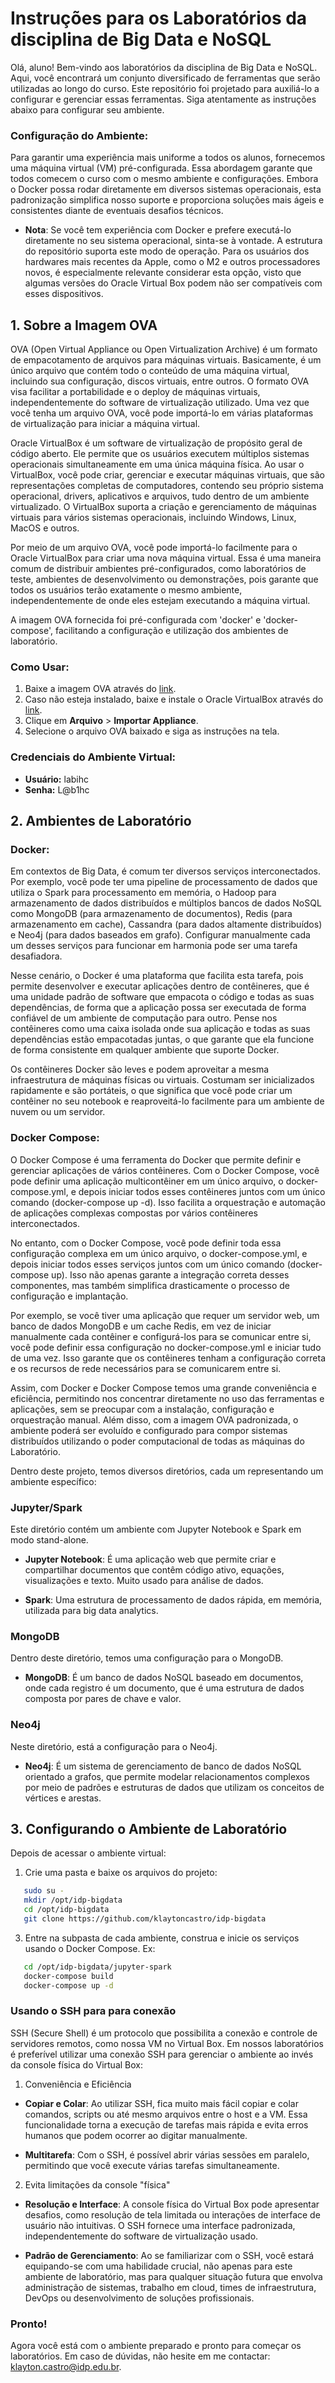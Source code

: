 # Instruções para os Laboratórios da disciplina de Big Data e NoSQL

Olá, aluno! Bem-vindo aos laboratórios da disciplina de Big Data e NoSQL. Aqui, você encontrará um conjunto diversificado de ferramentas que serão utilizadas ao longo do curso. Este repositório foi projetado para auxiliá-lo a configurar e gerenciar essas ferramentas. Siga atentamente as instruções abaixo para configurar seu ambiente. 

### Configuração do Ambiente: 

Para garantir uma experiência mais uniforme a todos os alunos, fornecemos uma máquina virtual (VM) pré-configurada. Essa abordagem garante que todos comecem o curso com o mesmo ambiente e configurações. Embora o Docker possa rodar diretamente em diversos sistemas operacionais, esta padronização simplifica nosso suporte e proporciona soluções mais ágeis e consistentes diante de eventuais desafios técnicos.

- **Nota**: Se você tem experiência com Docker e prefere executá-lo diretamente no seu sistema operacional, sinta-se à vontade. A estrutura do repositório suporta este modo de operação. Para os usuários dos hardwares mais recentes da Apple, como o M2 e outros processadores novos, é especialmente relevante considerar esta opção, visto que algumas versões do Oracle Virtual Box podem não ser compatíveis com esses dispositivos. 

## 1. Sobre a Imagem OVA

OVA (Open Virtual Appliance ou Open Virtualization Archive) é um formato de empacotamento de arquivos para máquinas virtuais. Basicamente, é um único arquivo que contém todo o conteúdo de uma máquina virtual, incluindo sua configuração, discos virtuais, entre outros. O formato OVA visa facilitar a portabilidade e o deploy de máquinas virtuais, independentemente do software de virtualização utilizado. Uma vez que você tenha um arquivo OVA, você pode importá-lo em várias plataformas de virtualização para iniciar a máquina virtual.

Oracle VirtualBox é um software de virtualização de propósito geral de código aberto. Ele permite que os usuários executem múltiplos sistemas operacionais simultaneamente em uma única máquina física. Ao usar o VirtualBox, você pode criar, gerenciar e executar máquinas virtuais, que são representações completas de computadores, contendo seu próprio sistema operacional, drivers, aplicativos e arquivos, tudo dentro de um ambiente virtualizado. O VirtualBox suporta a criação e gerenciamento de máquinas virtuais para vários sistemas operacionais, incluindo Windows, Linux, MacOS e outros. 

Por meio de um arquivo OVA, você pode importá-lo facilmente para o Oracle VirtualBox para criar uma nova máquina virtual. Essa é uma maneira comum de distribuir ambientes pré-configurados, como laboratórios de teste, ambientes de desenvolvimento ou demonstrações, pois garante que todos os usuários terão exatamente o mesmo ambiente, independentemente de onde eles estejam executando a máquina virtual.

A imagem OVA fornecida foi pré-configurada com 'docker' e 'docker-compose', facilitando a configuração e utilização dos ambientes de laboratório. 

### Como Usar:
1. Baixe a imagem OVA através do [link](https://1drv.ms/f/s!As9_hcVH7a82gpovWfhahtGkRSmriA?e=vFJ2u3).
2. Caso não esteja instalado, baixe e instale o Oracle VirtualBox através do [link](https://www.oracle.com/br/virtualization/technologies/vm/downloads/virtualbox-downloads.html). 
3. Clique em **Arquivo** > **Importar Appliance**.
4. Selecione o arquivo OVA baixado e siga as instruções na tela.

### Credenciais do Ambiente Virtual:

- **Usuário:** labihc
- **Senha:** L@b1hc

## 2. Ambientes de Laboratório

### Docker:

Em contextos de Big Data, é comum ter diversos serviços interconectados. Por exemplo, você pode ter uma pipeline de processamento de dados que utiliza o Spark para processamento em memória, o Hadoop para armazenamento de dados distribuídos e múltiplos bancos de dados NoSQL como MongoDB (para armazenamento de documentos), Redis (para armazenamento em cache), Cassandra (para dados altamente distribuídos) e Neo4j (para dados baseados em grafo). Configurar manualmente cada um desses serviços para funcionar em harmonia pode ser uma tarefa desafiadora. 

Nesse cenário, o Docker é uma plataforma que facilita esta tarefa, pois permite desenvolver e executar aplicações dentro de contêineres, que é uma unidade padrão de software que empacota o código e todas as suas dependências, de forma que a aplicação possa ser executada de forma confiável de um ambiente de computação para outro. Pense nos contêineres como uma caixa isolada onde sua aplicação e todas as suas dependências estão empacotadas juntas, o que garante que ela funcione de forma consistente em qualquer ambiente que suporte Docker.

Os contêineres Docker são leves e podem aproveitar a mesma infraestrutura de máquinas físicas ou virtuais. Costumam ser inicializados rapidamente e são portáteis, o que significa que você pode criar um contêiner no seu notebook e reaproveitá-lo facilmente para um ambiente de nuvem ou um servidor. 

### Docker Compose:

O Docker Compose é uma ferramenta do Docker que permite definir e gerenciar aplicações de vários contêineres. Com o Docker Compose, você pode definir uma aplicação multicontêiner em um único arquivo, o docker-compose.yml, e depois iniciar todos esses contêineres juntos com um único comando (docker-compose up -d). Isso facilita a orquestração e automação de aplicações complexas compostas por vários contêineres interconectados.

No entanto, com o Docker Compose, você pode definir toda essa configuração complexa em um único arquivo, o docker-compose.yml, e depois iniciar todos esses serviços juntos com um único comando (docker-compose up). Isso não apenas garante a integração correta desses componentes, mas também simplifica drasticamente o processo de configuração e implantação.

Por exemplo, se você tiver uma aplicação que requer um servidor web, um banco de dados MongoDB e um cache Redis, em vez de iniciar manualmente cada contêiner e configurá-los para se comunicar entre si, você pode definir essa configuração no docker-compose.yml e iniciar tudo de uma vez. Isso garante que os contêineres tenham a configuração correta e os recursos de rede necessários para se comunicarem entre si.

Assim, com Docker e Docker Compose temos uma grande conveniência e eficiência, permitindo nos concentrar diretamente no uso das ferramentas e aplicações, sem se preocupar com a instalação, configuração e orquestração manual. Além disso, com a imagem OVA padronizada, o ambiente poderá ser evoluído e configurado para compor sistemas distribuídos utilizando o poder computacional de todas as máquinas do Laboratório. 

Dentro deste projeto, temos diversos diretórios, cada um representando um ambiente específico:

### Jupyter/Spark
Este diretório contém um ambiente com Jupyter Notebook e Spark em modo stand-alone. 

- **Jupyter Notebook**: É uma aplicação web que permite criar e compartilhar documentos que contêm código ativo, equações, visualizações e texto. Muito usado para análise de dados.
  
- **Spark**: Uma estrutura de processamento de dados rápida, em memória, utilizada para big data analytics.

### MongoDB
Dentro deste diretório, temos uma configuração para o MongoDB.

- **MongoDB**: É um banco de dados NoSQL baseado em documentos, onde cada registro é um documento, que é uma estrutura de dados composta por pares de chave e valor.

### Neo4j
Neste diretório, está a configuração para o Neo4j.

- **Neo4j**: É um sistema de gerenciamento de banco de dados NoSQL orientado a grafos, que permite modelar relacionamentos complexos por meio de padrões e estruturas de dados que utilizam os conceitos de vértices e arestas. 

## 3. Configurando o Ambiente de Laboratório

Depois de acessar o ambiente virtual:

1. Crie uma pasta e baixe os arquivos do projeto:

```bash   
   sudo su -
   mkdir /opt/idp-bigdata
   cd /opt/idp-bigdata
   git clone https://github.com/klaytoncastro/idp-bigdata   
```

3. Entre na subpasta de cada ambiente, construa e inicie os serviços usando o Docker Compose. Ex:

```bash
   cd /opt/idp-bigdata/jupyter-spark
   docker-compose build
   docker-compose up -d
```

### Usando o SSH para para conexão

SSH (Secure Shell) é um protocolo que possibilita a conexão e controle de servidores remotos, como nossa VM no Virtual Box. Em nossos laboratórios é preferível utilizar uma conexão SSH para gerenciar o ambiente ao invés da console física do Virtual Box:

1. Conveniência e Eficiência

- **Copiar e Colar**: Ao utilizar SSH, fica muito mais fácil copiar e colar comandos, scripts ou até mesmo arquivos entre o host e a VM. Essa funcionalidade torna a execução de tarefas mais rápida e evita erros humanos que podem ocorrer ao digitar manualmente.

- **Multitarefa**: Com o SSH, é possível abrir várias sessões em paralelo, permitindo que você execute várias tarefas simultaneamente. 

2. Evita limitações da console "física"

- **Resolução e Interface**: A console física do Virtual Box pode apresentar desafios, como resolução de tela limitada ou interações de interface de usuário não intuitivas. O SSH fornece uma interface padronizada, independentemente do software de virtualização usado.

- **Padrão de Gerenciamento**: Ao se familiarizar com o SSH, você estará equipando-se com uma habilidade crucial, não apenas para este ambiente de laboratório, mas para qualquer situação futura que envolva administração de sistemas, trabalho em cloud, times de infraestrutura, DevOps ou desenvolvimento de soluções profissionais.

### Pronto! 

Agora você está com o ambiente preparado e pronto para começar os laboratórios. Em caso de dúvidas, não hesite em me contactar: [klayton.castro@idp.edu.br](klayton.castro@idp.edu.br). 
